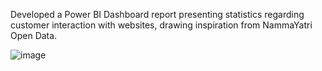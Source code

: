 Developed a Power BI Dashboard report presenting statistics regarding customer interaction with websites, drawing inspiration from NammaYatri Open Data.

![image](https://github.com/akasharjun3123/NammaYatri-Open-Data-Power-BI-DashBoard/assets/139098586/22a1acc7-fe02-419a-9b52-c8f0580884a1)
